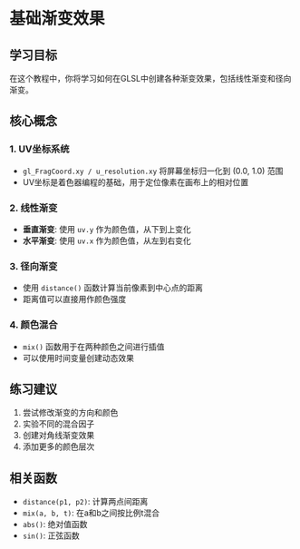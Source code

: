 # 基础渐变效果

## 学习目标

在这个教程中，你将学习如何在GLSL中创建各种渐变效果，包括线性渐变和径向渐变。

## 核心概念

### 1. UV坐标系统

- `gl_FragCoord.xy / u_resolution.xy` 将屏幕坐标归一化到 (0.0, 1.0) 范围
- UV坐标是着色器编程的基础，用于定位像素在画布上的相对位置

### 2. 线性渐变

- **垂直渐变**: 使用 `uv.y` 作为颜色值，从下到上变化
- **水平渐变**: 使用 `uv.x` 作为颜色值，从左到右变化

### 3. 径向渐变

- 使用 `distance()` 函数计算当前像素到中心点的距离
- 距离值可以直接用作颜色强度

### 4. 颜色混合

- `mix()` 函数用于在两种颜色之间进行插值
- 可以使用时间变量创建动态效果

## 练习建议

1. 尝试修改渐变的方向和颜色
2. 实验不同的混合因子
3. 创建对角线渐变效果
4. 添加更多的颜色层次

## 相关函数

- `distance(p1, p2)`: 计算两点间距离
- `mix(a, b, t)`: 在a和b之间按比例t混合
- `abs()`: 绝对值函数
- `sin()`: 正弦函数